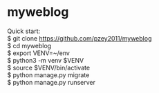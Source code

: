 # myweblog
Quick start: <br />
$ git clone https://github.com/pzey2011/myweblog <br />
$ cd myweblog  <br />
$ export VENV=~/env <br />
$ python3 -m venv $VENV <br />
$ source $VENV/bin/activate <br />
$ python manage.py migrate <br />
$ python manage.py runserver

